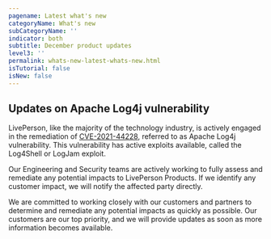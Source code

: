 ```yaml
---
pagename: Latest what's new
categoryName: What's new
subCategoryName: ''
indicator: both
subtitle: December product updates
level3: ''
permalink: whats-new-latest-whats-new.html
isTutorial: false
isNew: false
---
```

## Updates on Apache Log4j vulnerability

LivePerson, like the majority of the technology industry, is actively engaged in the remediation of [CVE-2021-44228](https://cve.mitre.org/cgi-bin/cvename.cgi?name=2021-44228), referred to as Apache Log4j vulnerability. This vulnerability has active exploits available, called the Log4Shell or LogJam exploit. 

Our Engineering and Security teams are actively working to fully assess and remediate any potential impacts to LivePerson Products. If we identify any customer impact, we will notify the affected party directly.  

We are committed to working closely with our customers and partners to determine and remediate any potential impacts as quickly as possible. Our customers are our top priority, and we will provide updates as soon as more information becomes available.


